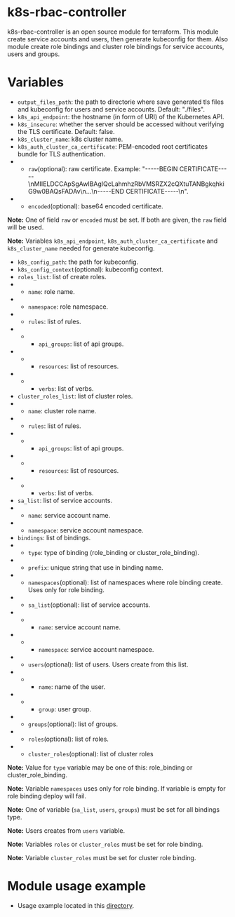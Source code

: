 # k8s-rbac-controller

k8s-rbac-controller is an open source module for terraform. This module create service accounts and users, then generate kubeconfig for them. Also module create role bindings and cluster role bindings for service accounts, users and groups.

# Variables

* `output_files_path`: the path to directorie where save generated tls files and kubeconfig for users and service accounts. Default: "./files".
* `k8s_api_endpoint`: the hostname (in form of URI) of the Kubernetes API.
* `k8s_insecure`: whether the server should be accessed without verifying the TLS certificate. Default: false.
* `k8s_cluster_name`: k8s cluster name.
* `k8s_auth_cluster_ca_certificate`: PEM-encoded root certificates bundle for TLS authentication.
* * `raw`(optional): raw certificate. Example: "-----BEGIN CERTIFICATE-----\nMIIELDCCApSgAwIBAgIQcLahmhzRbVMSRZX2cQXtuTANBgkqhkiG9w0BAQsFADAv\n...\n-----END CERTIFICATE-----\n".
* * `encoded`(optional): base64 encoded certificate.

**Note:** One of field `raw` or `encoded` must be set. If both are given, the `raw` field will be used.

**Note:** Variables `k8s_api_endpoint`, `k8s_auth_cluster_ca_certificate` and `k8s_cluster_name` needed for generate kubeconfig.

* `k8s_config_path`: the path for kubeconfig.
* `k8s_config_context`(optional): kubeconfig context.
* `roles_list`: list of create roles.
* * `name`: role name.
* * `namespace`: role namespace.
* * `rules`: list of rules.
* * * `api_groups`: list of api groups.
* * * `resources`: list of resources.
* * * `verbs`: list of verbs.
* `cluster_roles_list`: list of cluster roles.
* * `name`: cluster role name.
* * `rules`: list of rules.
* * * `api_groups`: list of api groups.
* * * `resources`: list of resources.
* * * `verbs`: list of verbs.
* `sa_list`: list of service accounts.
* * `name`:  service account name.
* * `namespace`:  service account namespace.
* `bindings`: list of bindings.
* * `type`: type of binding (role_binding or cluster_role_binding).
* * `prefix`: unique string that use in binding name.
* * `namespaces`(optional): list of namespaces where role binding create. Uses only for role binding.
* * `sa_list`(optional): list of service accounts.
* * * `name`:  service account name.
* * * `namespace`:  service account namespace.
* * `users`(optional): list of users. Users create from this list.
* * * `name`: name of the user.
* * * `group`: user group.
* * `groups`(optional): list of groups.
* * `roles`(optional): list of roles.
* * `cluster_roles`(optional): list of cluster roles

**Note:** Value for `type` variable may be one of this: role_binding or cluster_role_binding.

**Note:** Variable `namespaces` uses only for role binding. If variable is empty for role binding deploy will fail.

**Note:** One of variable (`sa_list`, `users`, `groups`) must be set for all bindings type.

**Note:** Users creates from `users` variable.

**Note:** Variables `roles` or `cluster_roles` must be set for role binding.

**Note:** Variable `cluster_roles` must be set for cluster role binding.

# Module usage example

* Usage example located in this [directory](example).
